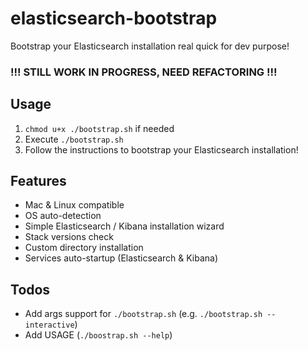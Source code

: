 # elasticsearch-bootstrap
Bootstrap your Elasticsearch installation real quick for dev purpose!

### !!! STILL WORK IN PROGRESS, NEED REFACTORING !!!

## Usage

1) `chmod u+x ./bootstrap.sh` if needed
2) Execute `./bootstrap.sh`
3) Follow the instructions to bootstrap your Elasticsearch installation!

## Features
 - Mac & Linux compatible
 - OS auto-detection
 - Simple Elasticsearch / Kibana installation wizard
 - Stack versions check
 - Custom directory installation
 - Services auto-startup (Elasticsearch & Kibana)

## Todos
 - Add args support for `./bootstrap.sh` (e.g. `./bootstrap.sh --interactive`)
 - Add USAGE (`./boostrap.sh --help`)
 

